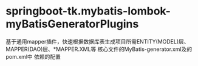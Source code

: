 # springboot-tk.mybatis-lombok-myBatisGeneratorPlugins
基于通用mapper插件，快速根据数据库表生成项目所需ENTITY(MODEL)层、MAPPER(DAO)层、*MAPPER.XML等
核心文件的MyBatis-generator.xml及的pom.xml中
依赖的配置
